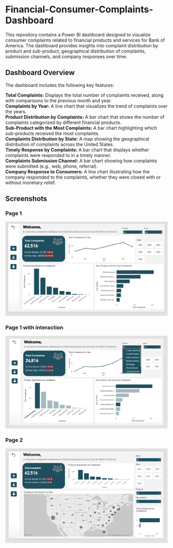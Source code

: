 # Financial-Consumer-Complaints-Dashboard
This repository contains a Power BI dashboard designed to visualize consumer complaints related to financial products and services for Bank of America. The dashboard provides insights into complaint distribution by product and sub-product, geographical distribution of complaints, submission channels, and company responses over time.
## Dashboard Overview
The dashboard includes the following key features:

**Total Complaints:** Displays the total number of complaints received, along with comparisons to the previous month and year.<br>
**Complaints by Year:** A line chart that visualizes the trend of complaints over the years. <br>
**Product Distribution by Complaints:** A bar chart that shows the number of complaints categorized by different financial products. <br>
**Sub-Product with the Most Complaints:** A bar chart highlighting which sub-products received the most complaints. <br>
**Complaints Distribution by State:** A map showing the geographical distribution of complaints across the United States. <br>
**Timely Response by Complaints:** A bar chart that displays whether complaints were responded to in a timely manner. <br>
**Complaints Submission Channel:** A bar chart showing how complaints were submitted (e.g., web, phone, referral). <br>
**Company Response to Consumers:** A line chart illustrating how the company responded to the complaints, whether they were closed with or without monetary relief. <br>

## Screenshots

### Page 1
<img src="Dashboard Screenshots/page 1.PNG">

### Page 1 with interaction
<img src="Dashboard Screenshots/page 1 with slicer.PNG">

### Page 2
<img src="Dashboard Screenshots/page 2.PNG">
